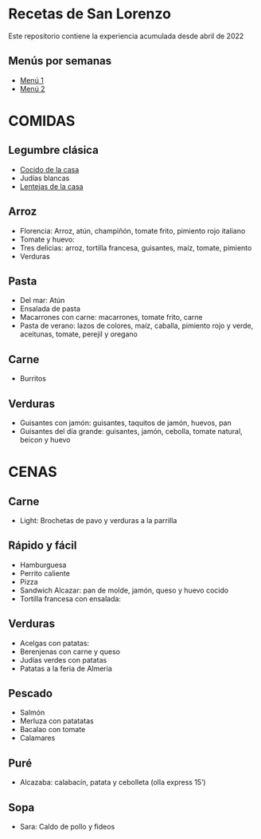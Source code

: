 # Recetas de San Lorenzo

Este repositorio contiene la experiencia acumulada desde abril de 2022

## Menús por semanas

- [Menú 1](menu1.md)
- [Menú 2](menu2.md)



# COMIDAS

## Legumbre clásica
- [Cocido de la casa](cocido1.md)
- Judías blancas
- [Lentejas de la casa](lentejas1.md)

## Arroz 
- Florencia: Arroz, atún, champiñón, tomate frito, pimiento rojo italiano
- Tomate y huevo:
- Tres delicias: arroz, tortilla francesa, guisantes, maíz, tomate, pimiento
- Verduras

## Pasta
- Del mar: Atún
- Ensalada de pasta
- Macarrones con carne: macarrones, tomate frito, carne
- Pasta de verano: lazos de colores, maíz, caballa, pimiento rojo y verde, aceitunas, tomate, perejil y oregano

## Carne
- Burritos
## Verduras
- Guisantes con jamón: guisantes, taquitos de jamón, huevos, pan
- Guisantes del día grande: guisantes, jamón, cebolla, tomate natural, beicon y huevo




# CENAS

## Carne
- Light: Brochetas de pavo y verduras a la parrilla

## Rápido y fácil
- Hamburguesa
- Perrito caliente
- Pizza
- Sandwich Alcazar: pan de molde, jamón, queso y huevo cocido
- Tortilla francesa con ensalada:

## Verduras
- Acelgas con patatas:
- Berenjenas con carne y queso
- Judías verdes con patatas
- Patatas a la feria de Almería

## Pescado
- Salmón
- Merluza con patatatas
- Bacalao con tomate
- Calamares

## Puré
- Alcazaba: calabacín, patata y cebolleta (olla express 15’)

## Sopa
- Sara: Caldo de pollo y fideos
